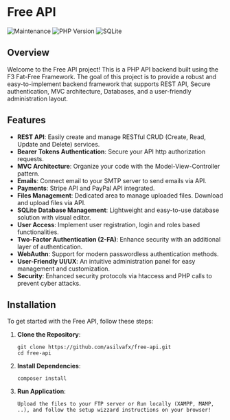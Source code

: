 # Free API

![Maintenance](https://img.shields.io/maintenance/yes/2025?logo=github)
![PHP Version](https://img.shields.io/badge/php-%3E%3D8.0-blue)
![SQLite](https://img.shields.io/badge/sqlite-v3.36.0-green)

## Overview

Welcome to the Free API project! This is a PHP API backend built using the F3 Fat-Free Framework. The goal of this project is to provide a robust and easy-to-implement backend framework that supports REST API, Secure authentication, MVC architecture, Databases, and a user-friendly administration layout.

## Features

- **REST API**: Easily create and manage RESTful CRUD (Create, Read, Update and Delete) services.
- **Bearer Tokens Authentication**: Secure your API http authorization requests.
- **MVC Architecture**: Organize your code with the Model-View-Controller pattern.
- **Emails**: Connect email to your SMTP server to send emails via API.
- **Payments**: Stripe API and PayPal API integrated.
- **Files Management**: Dedicated area to manage uploaded files. Download and upload files via API.
- **SQLite Database Management**: Lightweight and easy-to-use database solution with visual editor.
- **User Access**: Implement user registration, login and roles based functionalities.
- **Two-Factor Authentication (2-FA)**: Enhance security with an additional layer of authentication.
- **WebAuthn**: Support for modern passwordless authentication methods.
- **User-Friendly UI/UX**: An intuitive administration panel for easy management and customization.
- **Security**: Enhanced security protocols via htaccess and PHP calls to prevent cyber attacks.

## Installation

To get started with the Free API, follow these steps:

1. **Clone the Repository**:
   ```
   git clone https://github.com/asilvafx/free-api.git
   cd free-api
   ```

2. **Install Dependencies**:
   ``` 
   composer install 
   ```
3. **Run Application**:
   ``` 
   Upload the files to your FTP server or Run locally (XAMPP, MAMP, ..), and follow the setup wizzard instructions on your browser! 
   ```
     
